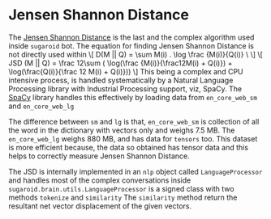 # Jensen Shannon Distance

The [Jensen Shannon Distance](https://en.wikipedia.org/wiki/Jensen–Shannon_divergence) is the last and the complex algorithm used inside `sugaroid` bot. The equation for finding Jensen Shannon Distance is not directly  used within
\\[
D(M || Q) = \sum M(i) . \log \frac {M(i)}{Q(i)} \\
\\]
\\[
JSD (M || Q) = \frac 12\sum ( \log(\frac {M(i)}{\frac12M(i) + Q(i)}) +  \log(\frac{Q(i)}{\frac 12 M(i) + Q(i)}))
\\]
 This being a complex and CPU intensive process, is handled  systematically by a Natural Language Processing library with Industrial  Processing support, viz, SpaCy. The [SpaCy](https://github.com/srevinsaju/sugaroid/blob/430dd87fa8fd4831fc1b717676d5e8923146d020/spacy.io) library handles this effectively by loading data from `en_core_web_sm` and `en_core_web_lg`

The difference between `sm` and `lg` is that, `en_core_web_sm` is collection of all the word in the dictionary with vectors only  and weighs 7.5 MB. The `en_core_web_lg` weighs 880 MB, and has data for `tensors` too. This dataset is more efficient because, the data so obtained has  tensor data and this helps to correctly measure Jensen Shannon Distance.

The JSD is internally implemented in an `nlp` object called `LanguageProcessor` and handles most of the complex conversations inside `sugaroid.brain.utils.LanguageProcessor` is a signed class with two methods `tokenize` and `similarity` The `similarity` method return the resultant net vector displacement of the given vectors.

